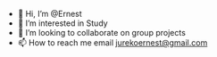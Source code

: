 - 👋 Hi, I’m @Ernest
- 👀 I’m interested in Study
- 💞️ I’m looking to collaborate on group projects
- 📫 How to reach me email jurekoernest@gmail.com
<!---
VerusYEJ/VerusYEJ is a ✨ special ✨ repository because its `README.md` (this file) appears on your GitHub profile.
You can click the Preview link to take a look at your changes.
--->
